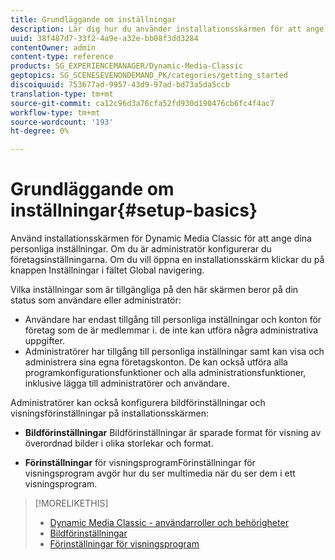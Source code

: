 ```yaml
---
title: Grundläggande om inställningar
description: Lär dig hur du använder installationsskärmen för att ange dina personliga inställningar. Om du är administratör konfigurerar du företagsinställningarna.
uuid: 38f487d7-33f2-4a9e-a32e-bb08f3dd3284
contentOwner: admin
content-type: reference
products: SG_EXPERIENCEMANAGER/Dynamic-Media-Classic
geptopics: SG_SCENESEVENONDEMAND_PK/categories/getting_started
discoiquuid: 753677ad-9957-43d9-97ad-bd73a5da5ccb
translation-type: tm+mt
source-git-commit: ca12c96d3a76cfa52fd930d190476cb6fc4f4ac7
workflow-type: tm+mt
source-wordcount: '193'
ht-degree: 0%

---
```



# Grundläggande om inställningar{#setup-basics}

Använd installationsskärmen för Dynamic Media Classic för att ange dina personliga inställningar. Om du är administratör konfigurerar du företagsinställningarna. Om du vill öppna en installationsskärm klickar du på knappen Inställningar i fältet Global navigering.

Vilka inställningar som är tillgängliga på den här skärmen beror på din status som användare eller administratör:

* Användare har endast tillgång till personliga inställningar och konton för företag som de är medlemmar i. de inte kan utföra några administrativa uppgifter.
* Administratörer har tillgång till personliga inställningar samt kan visa och administrera sina egna företagskonton. De kan också utföra alla programkonfigurationsfunktioner och alla administrationsfunktioner, inklusive lägga till administratörer och användare.

Administratörer kan också konfigurera bildförinställningar och visningsförinställningar på installationsskärmen:

* **Bildförinställningar**
Bildförinställningar är sparade format för visning av överordnad bilder i olika storlekar och format.

* **Förinställningar**
för visningsprogramFörinställningar för visningsprogram avgör hur du ser multimedia när du ser dem i ett visningsprogram.

>[!MORELIKETHIS]
>
>* [Dynamic Media Classic - användarroller och behörigheter](administration-setup.md#user_administration)
>* [Bildförinställningar](application-setup.md#image_presets)
>* [Förinställningar för visningsprogram](application-setup.md#viewer_presets)

